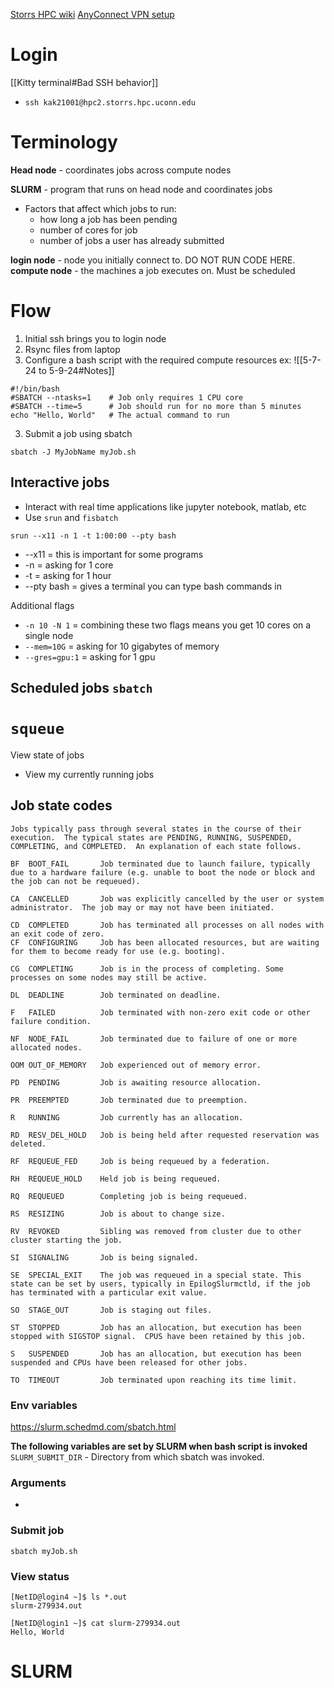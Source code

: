 [Storrs HPC wiki](https://kb.uconn.edu/space/SH/26024084708/Storrs+HPC)
[AnyConnect VPN setup](https://kb.uconn.edu/space/IKB/10907091023/Cisco+AnyConnect+VPN#Red-Hat-Enterprise-Linux-8-Installation-Instructions)

# Login
[[Kitty terminal#Bad SSH behavior]]
- `ssh kak21001@hpc2.storrs.hpc.uconn.edu`
# Terminology
**Head node** - coordinates jobs across compute nodes

**SLURM** - program that runs on head node and coordinates jobs
- Factors that affect which jobs to run:
	- how long a job has been pending
	- number of cores for job
	- number of jobs a user has already submitted

**login node** - node you initially connect to. DO NOT RUN CODE HERE.
**compute node** - the machines a job executes on. Must be scheduled
# Flow
1. Initial ssh brings you to login node
2. Rsync files from laptop
3. Configure a bash script with the required compute resources
ex: 
![[5-7-24 to 5-9-24#Notes]]

```
#!/bin/bash
#SBATCH --ntasks=1    # Job only requires 1 CPU core
#SBATCH --time=5      # Job should run for no more than 5 minutes
echo "Hello, World"   # The actual command to run
```
3. Submit a job using sbatch
```
sbatch -J MyJobName myJob.sh
```
## Interactive jobs
- Interact with real time applications like jupyter notebook, matlab, etc
- Use `srun` and `fisbatch`
```
srun --x11 -n 1 -t 1:00:00 --pty bash
```
- --x11 = this is important for some programs
- -n = asking for 1 core
- -t = asking for 1 hour
- --pty bash = gives a terminal you can type bash commands in

Additional flags
- `-n 10 -N 1` = combining these two flags means you get 10 cores on a single node
- `--mem=10G` = asking for 10 gigabytes of memory
- `--gres=gpu:1` = asking for 1 gpu

## Scheduled jobs `sbatch`

# `squeue`
View state of jobs
- View my currently running jobs

## Job state codes
```
Jobs typically pass through several states in the course of their execution.  The typical states are PENDING, RUNNING, SUSPENDED, COMPLETING, and COMPLETED.  An explanation of each state follows.

BF  BOOT_FAIL       Job terminated due to launch failure, typically due to a hardware failure (e.g. unable to boot the node or block and the job can not be requeued).

CA  CANCELLED       Job was explicitly cancelled by the user or system administrator.  The job may or may not have been initiated.

CD  COMPLETED       Job has terminated all processes on all nodes with an exit code of zero.
CF  CONFIGURING     Job has been allocated resources, but are waiting for them to become ready for use (e.g. booting).

CG  COMPLETING      Job is in the process of completing. Some processes on some nodes may still be active.

DL  DEADLINE        Job terminated on deadline.

F   FAILED          Job terminated with non-zero exit code or other failure condition.

NF  NODE_FAIL       Job terminated due to failure of one or more allocated nodes.

OOM OUT_OF_MEMORY   Job experienced out of memory error.

PD  PENDING         Job is awaiting resource allocation.

PR  PREEMPTED       Job terminated due to preemption.

R   RUNNING         Job currently has an allocation.

RD  RESV_DEL_HOLD   Job is being held after requested reservation was deleted.

RF  REQUEUE_FED     Job is being requeued by a federation.

RH  REQUEUE_HOLD    Held job is being requeued.

RQ  REQUEUED        Completing job is being requeued.

RS  RESIZING        Job is about to change size.

RV  REVOKED         Sibling was removed from cluster due to other cluster starting the job.

SI  SIGNALING       Job is being signaled.

SE  SPECIAL_EXIT    The job was requeued in a special state. This state can be set by users, typically in EpilogSlurmctld, if the job has terminated with a particular exit value.

SO  STAGE_OUT       Job is staging out files.

ST  STOPPED         Job has an allocation, but execution has been stopped with SIGSTOP signal.  CPUS have been retained by this job.

S   SUSPENDED       Job has an allocation, but execution has been suspended and CPUs have been released for other jobs.

TO  TIMEOUT         Job terminated upon reaching its time limit.
```


### Env variables
https://slurm.schedmd.com/sbatch.html

**The following variables are set by SLURM when bash script is invoked**
`SLURM_SUBMIT_DIR` - Directory from which sbatch was invoked. 
### Arguments
- 
### Submit job
```
sbatch myJob.sh
```
### View status
```
[NetID@login4 ~]$ ls *.out
slurm-279934.out

[NetID@login1 ~]$ cat slurm-279934.out 
Hello, World
```



# SLURM
